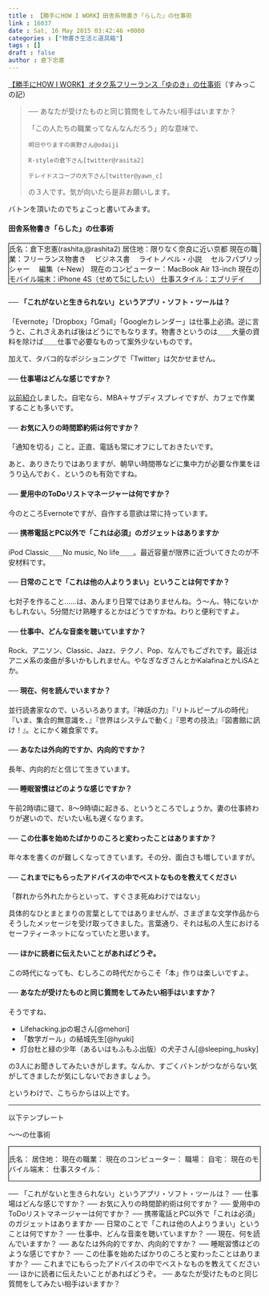 ```yaml
---
title : 【勝手にHOW I WORK】田舎系物書き「らした」の仕事術
link : 16037
date : Sat, 16 May 2015 03:42:46 +0000
categories : ["物書き生活と道具箱"]
tags : []
draft : false
author : 倉下忠憲
---
```


<a href="http://sumikko.hateblo.jp/entry/2015/05/15/155601" target="_blank">【勝手にHOW I WORK】オタク系フリーランス「ゆのき」の仕事術</a>（すみっこの記）

<blockquote>
── あなたが受けたものと同じ質問をしてみたい相手はいますか？

「この人たちの職業ってなんなんだろう」的な意味で、

    明日やりますの奥野さん@odaiji

    R-styleの倉下さん[twitter@rasita2]

    テレイドスコープの大下さん[twitter@yawn_c]

の３人です。気が向いたら是非お願いします。
</blockquote>

バトンを頂いたのでちょこっと書いてみます。

<H4>田舎系物書き「らした」の仕事術</H4>


<div style="border: solid 1px #000;margin-top:20px;margin-bottom:25px;">
氏名：倉下忠憲(rashita,@rashita2)
居住地：限りなく奈良に近い京都
現在の職業：フリーランス物書き
　ビジネス書
　ライトノベル・小説
　セルフパブリッシャー
　編集（←New）
現在のコンピューター：MacBook Air 13-inch
現在のモバイル端末：iPhone 4S（せめて5にしたい）
仕事スタイル：エブリデイ
</div>

<H4>── 「これがないと生きられない」というアプリ・ソフト・ツールは？</H4>

「Evernote」「Dropbox」「Gmail」「Googleカレンダー」は仕事上必須。逆に言うと、これさえあれば後はどうにでもなります。物書きというのは＿＿大量の資料を除けば＿＿仕事で必要なものって案外少ないものです。

加えて、タバコ的なポジショニングで「Twitter」は欠かせません。

<H4>── 仕事場はどんな感じですか？</H4>

<a href="https://rashita.net/blog/?p=15990" target="_blank">以前紹介</a>しました。自宅なら、MBA＋サブディスプレイですが、カフェで作業することも多いです。

<H4>── お気に入りの時間節約術は何ですか？</H4>

「通知を切る」こと。正直、電話も常にオフにしておきたいです。

あと、ありきたりではありますが、朝早い時間帯などに集中力が必要な作業をほうり込んでおく、というのも有効ですね。

<H4>── 愛用中のToDoリストマネージャーは何ですか？</H4>

今のところEvernoteですが、自作する意欲は常に持っています。

<H4>── 携帯電話とPC以外で「これは必須」のガジェットはありますか</H4>

iPod Classic＿＿No music, No life＿＿。最近容量が限界に近づいてきたのが不安材料です。

<H4>── 日常のことで「これは他の人よりうまい」ということは何ですか？</H4>

七対子を作ること……は、あんまり日常ではありませんね。う〜ん、特にないかもしれない。5分間だけ熟睡するとかはどうですかね。わりと便利ですよ。

<H4>── 仕事中、どんな音楽を聴いていますか？</H4>

Rock、アニソン、Classic、Jazz、テクノ、Pop、なんでもござれです。最近はアニメ系の楽曲が多いかもしれません。やなぎなぎさんとかKalafinaとかLiSAとか。

<H4>── 現在、何を読んでいますか？</H4>

並行読書家なので、いろいろあります。『神話の力』『リトルピープルの時代』『いま、集合的無意識を、』『世界はシステムで動く』『思考の技法』『図書館に訊け！』。とにかく雑食家です。

<H4>── あなたは外向的ですか、内向的ですか？</H4>

長年、内向的だと信じて生きています。

<H4>── 睡眠習慣はどのような感じですか？</H4>

午前2時頃に寝て、8〜9時頃に起きる、というところでしょうか。妻の仕事終わりが遅いので、だいたい私も遅くなります。

<H4>── この仕事を始めたばかりのころと変わったことはありますか？</H4>

年々本を書くのが難しくなってきています。その分、面白さも増していますが。

<H4>── これまでにもらったアドバイスの中でベストなものを教えてください</H4>

「群れから外れたからといって、すぐさま死ぬわけではない」

具体的なひとまとまりの言葉としてではありませんが、さまざまな文学作品からそうしたメッセージを受け取ってきました。言葉通り、それは私の人生におけるセーフティーネットになっていたと思います。

<H4>── ほかに読者に伝えたいことがあればどうぞ。</H4>

この時代になっても、むしろこの時代だからこそ「本」作りは楽しいですよ。

<H4>── あなたが受けたものと同じ質問をしてみたい相手はいますか？</H4>

そうですね、

<ul>
<li>Lifehacking.jpの堀さん[@mehori]</li>
<li>「数学ガール」の結城先生[@hyuki]</li>
<li>灯台杜と緑の少年（あるいはもふもふ出版）の犬子さん[@sleeping_husky]</li>
</ul>

の3人にお聞きしてみたいきがします。なんか、すごくバトンがつながらない気がしてきましたが気にしないでおきましょう。

というわけで、こちらからは以上です。

<hr />

以下テンプレート

〜〜の仕事術

<div style="border: solid 1px #000;">

氏名：
居住地：
現在の職業：
現在のコンピューター：
    職場：
    自宅：
現在のモバイル端末：
仕事スタイル：
</div>

── 「これがないと生きられない」というアプリ・ソフト・ツールは？
── 仕事場はどんな感じですか？
── お気に入りの時間節約術は何ですか？
── 愛用中のToDoリストマネージャーは何ですか？
── 携帯電話とPC以外で「これは必須」のガジェットはありますか
── 日常のことで「これは他の人よりうまい」ということは何ですか？
── 仕事中、どんな音楽を聴いていますか？
── 現在、何を読んでいますか？
── あなたは外向的ですか、内向的ですか？
── 睡眠習慣はどのような感じですか？
── この仕事を始めたばかりのころと変わったことはありますか？
── これまでにもらったアドバイスの中でベストなものを教えてください
── ほかに読者に伝えたいことがあればどうぞ。
── あなたが受けたものと同じ質問をしてみたい相手はいますか？
